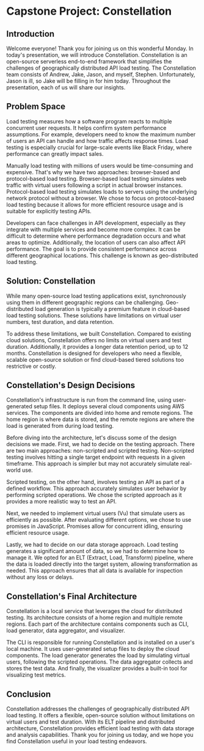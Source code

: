 # Capstone Project: Constellation

## Introduction
Welcome everyone! Thank you for joining us on this wonderful Monday. In today's presentation, we will introduce Constellation. Constellation is an open-source serverless end-to-end framework that simplifies the challenges of geographically distributed API load testing. The Constellation team consists of Andrew, Jake, Jason, and myself, Stephen. Unfortunately, Jason is ill, so Jake will be filling in for him today. Throughout the presentation, each of us will share our insights.

## Problem Space
Load testing measures how a software program reacts to multiple concurrent user requests. It helps confirm system performance assumptions. For example, developers need to know the maximum number of users an API can handle and how traffic affects response times. Load testing is especially crucial for large-scale events like Black Friday, where performance can greatly impact sales.

Manually load testing with millions of users would be time-consuming and expensive. That's why we have two approaches: browser-based and protocol-based load testing. Browser-based load testing simulates web traffic with virtual users following a script in actual browser instances. Protocol-based load testing simulates loads to servers using the underlying network protocol without a browser. We chose to focus on protocol-based load testing because it allows for more efficient resource usage and is suitable for explicitly testing APIs.

Developers can face challenges in API development, especially as they integrate with multiple services and become more complex. It can be difficult to determine where performance degradation occurs and what areas to optimize. Additionally, the location of users can also affect API performance. The goal is to provide consistent performance across different geographical locations. This challenge is known as geo-distributed load testing.

## Solution: Constellation
While many open-source load testing applications exist, synchronously using them in different geographic regions can be challenging. Geo-distributed load generation is typically a premium feature in cloud-based load testing solutions. These solutions have limitations on virtual user numbers, test duration, and data retention.

To address these limitations, we built Constellation. Compared to existing cloud solutions, Constellation offers no limits on virtual users and test duration. Additionally, it provides a longer data retention period, up to 12 months. Constellation is designed for developers who need a flexible, scalable open-source solution or find cloud-based tiered solutions too restrictive or costly.

## Constellation's Design Decisions
Constellation's infrastructure is run from the command line, using user-generated setup files. It deploys several cloud components using AWS services. The components are divided into home and remote regions. The home region is where data is stored, and the remote regions are where the load is generated from during load testing.

Before diving into the architecture, let's discuss some of the design decisions we made. First, we had to decide on the testing approach. There are two main approaches: non-scripted and scripted testing. Non-scripted testing involves hitting a single target endpoint with requests in a given timeframe. This approach is simpler but may not accurately simulate real-world use.

Scripted testing, on the other hand, involves testing an API as part of a defined workflow. This approach accurately simulates user behavior by performing scripted operations. We chose the scripted approach as it provides a more realistic way to test an API.

Next, we needed to implement virtual users (Vu) that simulate users as efficiently as possible. After evaluating different options, we chose to use promises in JavaScript. Promises allow for concurrent idling, ensuring efficient resource usage.

Lastly, we had to decide on our data storage approach. Load testing generates a significant amount of data, so we had to determine how to manage it. We opted for an ELT (Extract, Load, Transform) pipeline, where the data is loaded directly into the target system, allowing transformation as needed. This approach ensures that all data is available for inspection without any loss or delays.

## Constellation's Final Architecture
Constellation is a local service that leverages the cloud for distributed testing. Its architecture consists of a home region and multiple remote regions. Each part of the architecture contains components such as CLI, load generator, data aggregator, and visualizer.

The CLI is responsible for running Constellation and is installed on a user's local machine. It uses user-generated setup files to deploy the cloud components. The load generator generates the load by simulating virtual users, following the scripted operations. The data aggregator collects and stores the test data. And finally, the visualizer provides a built-in tool for visualizing test metrics.

## Conclusion
Constellation addresses the challenges of geographically distributed API load testing. It offers a flexible, open-source solution without limitations on virtual users and test duration. With its ELT pipeline and distributed architecture, Constellation provides efficient load testing with data storage and analysis capabilities. Thank you for joining us today, and we hope you find Constellation useful in your load testing endeavors.